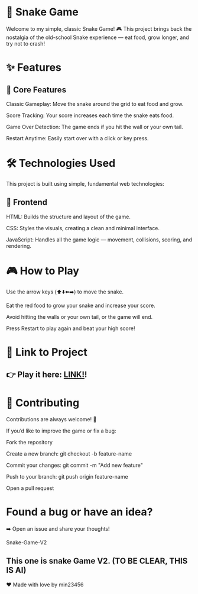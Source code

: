 

# 🐍 Snake Game

Welcome to my simple, classic Snake Game! 🎮
This project brings back the nostalgia of the old-school Snake experience — eat food, grow longer, and try not to crash!

# ✨ Features
## 🎯 Core Features

Classic Gameplay: Move the snake around the grid to eat food and grow.

Score Tracking: Your score increases each time the snake eats food.

Game Over Detection: The game ends if you hit the wall or your own tail.

Restart Anytime: Easily start over with a click or key press.

# 🛠️ Technologies Used

This project is built using simple, fundamental web technologies:

## 🧱 Frontend

HTML: Builds the structure and layout of the game.

CSS: Styles the visuals, creating a clean and minimal interface.

JavaScript: Handles all the game logic — movement, collisions, scoring, and rendering.

# 🎮 How to Play

Use the arrow keys (⬆️⬇️⬅️➡️) to move the snake.

Eat the red food to grow your snake and increase your score.

Avoid hitting the walls or your own tail, or the game will end.

Press Restart to play again and beat your high score!

# 🔗 Link to Project

## 👉 Play it here: [LINK!](https://min23456.github.io/Snake-Game-V2/)!




# 🤝 Contributing

Contributions are always welcome! 🙌

If you’d like to improve the game or fix a bug:

Fork the repository

Create a new branch: git checkout -b feature-name

Commit your changes: git commit -m "Add new feature"

Push to your branch: git push origin feature-name

Open a pull request

# Found a bug or have an idea?
➡️ Open an issue and share your thoughts!

Snake-Game-V2
## This one is snake Game V2. (TO BE CLEAR, THIS IS AI)

❤️ Made with love by min23456
